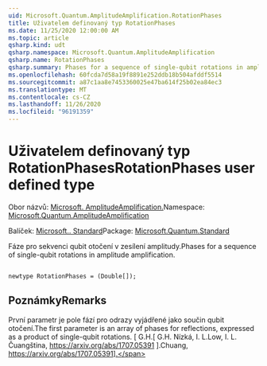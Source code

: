 ```yaml
---
uid: Microsoft.Quantum.AmplitudeAmplification.RotationPhases
title: Uživatelem definovaný typ RotationPhases
ms.date: 11/25/2020 12:00:00 AM
ms.topic: article
qsharp.kind: udt
qsharp.namespace: Microsoft.Quantum.AmplitudeAmplification
qsharp.name: RotationPhases
qsharp.summary: Phases for a sequence of single-qubit rotations in amplitude amplification.
ms.openlocfilehash: 60fcda7d58a19f8891e252ddb18b504afddf5514
ms.sourcegitcommit: a87c1aa8e7453360025e47ba614f25b02ea84ec3
ms.translationtype: MT
ms.contentlocale: cs-CZ
ms.lasthandoff: 11/26/2020
ms.locfileid: "96191359"
---
```

# <a name="rotationphases-user-defined-type"></a><span data-ttu-id="5201c-102">Uživatelem definovaný typ RotationPhases</span><span class="sxs-lookup"><span data-stu-id="5201c-102">RotationPhases user defined type</span></span>

<span data-ttu-id="5201c-103">Obor názvů: [Microsoft. AmplitudeAmplification.](xref:Microsoft.Quantum.AmplitudeAmplification)</span><span class="sxs-lookup"><span data-stu-id="5201c-103">Namespace: [Microsoft.Quantum.AmplitudeAmplification](xref:Microsoft.Quantum.AmplitudeAmplification)</span></span>

<span data-ttu-id="5201c-104">Balíček: [Microsoft.. Standard](https://nuget.org/packages/Microsoft.Quantum.Standard)</span><span class="sxs-lookup"><span data-stu-id="5201c-104">Package: [Microsoft.Quantum.Standard](https://nuget.org/packages/Microsoft.Quantum.Standard)</span></span>


<span data-ttu-id="5201c-105">Fáze pro sekvenci qubit otočení v zesílení amplitudy.</span><span class="sxs-lookup"><span data-stu-id="5201c-105">Phases for a sequence of single-qubit rotations in amplitude amplification.</span></span>

```qsharp

newtype RotationPhases = (Double[]);
```



## <a name="remarks"></a><span data-ttu-id="5201c-106">Poznámky</span><span class="sxs-lookup"><span data-stu-id="5201c-106">Remarks</span></span>

<span data-ttu-id="5201c-107">První parametr je pole fází pro odrazy vyjádřené jako součin qubit otočení.</span><span class="sxs-lookup"><span data-stu-id="5201c-107">The first parameter is an array of phases for reflections, expressed as a product of single-qubit rotations.</span></span>
<span data-ttu-id="5201c-108">[ G.H.</span><span class="sxs-lookup"><span data-stu-id="5201c-108">[ G.H.</span></span> <span data-ttu-id="5201c-109">Nízká, I. L.</span><span class="sxs-lookup"><span data-stu-id="5201c-109">Low, I. L.</span></span> <span data-ttu-id="5201c-110">Čuangština, https://arxiv.org/abs/1707.05391 ].</span><span class="sxs-lookup"><span data-stu-id="5201c-110">Chuang, https://arxiv.org/abs/1707.05391].</span></span>